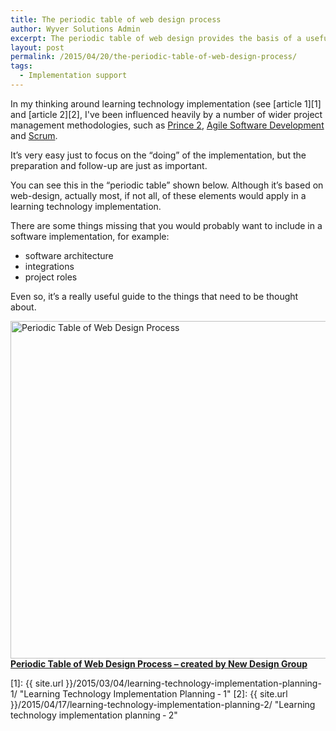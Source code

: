 ```yaml
---
title: The periodic table of web design process
author: Wyver Solutions Admin
excerpt: The periodic table of web design provides the basis of a useful template to use with clients in explaining the different tasks that need to happen in a software implementation project.
layout: post
permalink: /2015/04/20/the-periodic-table-of-web-design-process/
tags:
  - Implementation support
---
```

In my thinking around learning technology implementation (see [article 1][1] and [article 2][2], I've been influenced heavily by a number of wider project management methodologies, such as <a href="https://www.axelos.com/best-practice-solutions/prince2" target="_blank">Prince 2</a>, <a href="http://www.dummies.com/how-to/content/agile-project-management-for-dummies-cheat-sheet.html" target="_blank">Agile Software Development</a> and <a href="https://www.scrumalliance.org/why-scrum" target="_blank">Scrum</a>.

It&#8217;s very easy just to focus on the &#8220;doing&#8221; of the implementation, but the preparation and follow-up are just as important.

You can see this in the &#8220;periodic table&#8221; shown below. Although it&#8217;s based on web-design, actually most, if not all, of these elements would apply in a learning technology implementation.

There are some things missing that you would probably want to include in a software implementation, for example:

  * software architecture
  * integrations
  * project roles

Even so, it&#8217;s a really useful guide to the things that need to be thought about.

<a href="http://www.newdesigngroup.ca/blog/web-design-process-infographic/" target="_blank"><img src="http://www.newdesigngroup.ca/wp-content/uploads/2014/08/periodic-table-of-web-design-process-new-design-group.png" alt="Periodic Table of Web Design Process" width="540px" border="0" /><br /> <strong>Periodic Table of Web Design Process – created by </strong></a>**<a href="http://www.newdesigngroup.ca" target="_blank">New Design Group</a>**

 [1]: {{ site.url }}/2015/03/04/learning-technology-implementation-planning-1/ "Learning Technology Implementation Planning &dash; 1"
 [2]: {{ site.url }}/2015/04/17/learning-technology-implementation-planning-2/ "Learning technology implementation planning &dash; 2"
